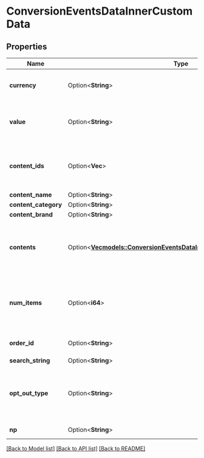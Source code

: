 # ConversionEventsDataInnerCustomData

## Properties

Name | Type | Description | Notes
------------ | ------------- | ------------- | -------------
**currency** | Option<**String**> | The ISO-4217 currency code. If not provided, we will default to the advertiser's currency set during account creation. Your campaign performance needs this field to report right ROAS/CPA. | [optional]
**value** | Option<**String**> | Total value of the event. Accepted as a string in the request; it will be parsed into a double. For example, if there are two items in a checkout event, the value should be the total price. We recommend to use pre-tax, pre-shipping final value. | [optional]
**content_ids** | Option<**Vec<String>**> | List of products IDs. We recommend using this if you are a merchant for PageVisit, AddToCart and Checkouts. For detail, please check <a href=\"https://help.pinterest.com/en/business/article/before-you-get-started-with-catalogs\" target=\"_blank\">here</a> (Install the Pinterest tag section). | [optional]
**content_name** | Option<**String**> | The name of the page or product associated with the event. | [optional]
**content_category** | Option<**String**> | The category of the content associated with the event. | [optional]
**content_brand** | Option<**String**> | The brand of the content associated with the event. | [optional]
**contents** | Option<[**Vec<models::ConversionEventsDataInnerCustomDataContentsInner>**](ConversionEvents_data_inner_custom_data_contents_inner.md)> | A list of objects containing information about products, such as price and quantity. We recommend using this if you are a merchant for PageVisit, AddToCart and Checkouts. For detail, please check <a href=\"https://help.pinterest.com/en/business/article/before-you-get-started-with-catalogs\" target=\"_blank\">here</a> (Install the Pinterest tag section). | [optional]
**num_items** | Option<**i64**> | Total number of products of the event. For example, the total number of items purchased in a checkout event. We recommend using this if you are a merchant for AddToCart and Checkouts. For detail, please check <a href=\"https://help.pinterest.com/en/business/article/before-you-get-started-with-catalogs\" target=\"_blank\">here</a> (Install the Pinterest tag section). | [optional]
**order_id** | Option<**String**> | The order ID. We recommend sending order_id to help us deduplicate events when necessary. This also helps to run other measurement products at Pinterest. | [optional]
**search_string** | Option<**String**> | The search string related to the user conversion event. | [optional]
**opt_out_type** | Option<**String**> | Flags for different privacy rights laws to opt out users of sharing personal information. Values should be comma separated. Please follow the <a href=\"https://help.pinterest.com/en/business/article/limited-data-processing\" target=\"_blank\">Help Center</a> and <a href=\"/docs/api-features/conversion-overview/\" target=\"_blank\">dev site</a> for specific opt_out_type set up. | [optional]
**np** | Option<**String**> | Named partner. Not required, this is for Pinterest internal use only. Please do not use this unless specifically guided. | [optional]

[[Back to Model list]](../README.md#documentation-for-models) [[Back to API list]](../README.md#documentation-for-api-endpoints) [[Back to README]](../README.md)


